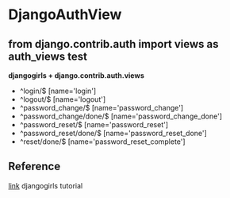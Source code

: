 # DjangoAuthView

## from django.contrib.auth import views as auth_views test

**djangogirls + django.contrib.auth.views**

* ^login/$ [name='login']
* ^logout/$ [name='logout']
* ^password_change/$ [name='password_change']
* ^password_change/done/$ [name='password_change_done']
* ^password_reset/$ [name='password_reset']
* ^password_reset/done/$ [name='password_reset_done']
* ^reset/done/$ [name='password_reset_complete']


## Reference
[link](https://tutorial.djangogirls.org/ko/) djangogirls tutorial

